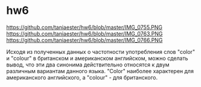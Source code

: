 # hw6
https://github.com/taniaester/hw6/blob/master/IMG_0755.PNG
https://github.com/taniaester/hw6/blob/master/IMG_0763.PNG
https://github.com/taniaester/hw6/blob/master/IMG_0766.PNG

Исходя из полученных данных о частотности употребления слов "color" и "colour" в британском и американском английском, можно сделать вывод, что эти два синонима действительно относятся к двум различным вариантам данного языка. "Color" наиболее характерен для американского английского, а "colour" - для британского. 
